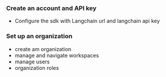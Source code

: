 ### Create an account and API key
- Configure the sdk with Langchain url and langchain api key
### Set up an organization
- create am organization
- manage and navigate workspaces
- manage users
- organization roles
